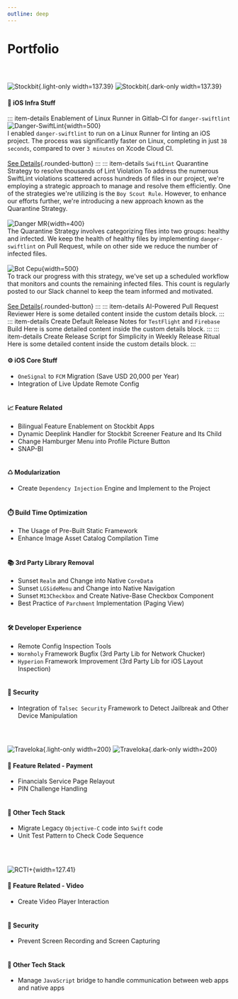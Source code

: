 ```yaml
---
outline: deep
---
```


# Portfolio

### Stockbit
![Stockbit](/company/sb_logo_light.png){.light-only width=137.39}
![Stockbit](/company/sb_logo_dark.png){.dark-only width=137.39}

#### 🏢 iOS Infra Stuff
::: item-details Enablement of Linux Runner in Gitlab-CI for `danger-swiftlint`
![Danger-SwiftLint](/portfolio/port_sb_danger_lint.png){width=500}<br>
I enabled `danger-swiftlint` to run on a Linux Runner for linting an iOS project. The process was significantly faster on Linux, completing in just `38 seconds`, compared to over `3 minutes` on Xcode Cloud CI.<br><br>
[See Details](){.rounded-button}
:::
::: item-details `SwiftLint` Quarantine Strategy to resolve thousands of Lint Violation
To address the numerous SwiftLint violations scattered across hundreds of files in our project, we're employing a strategic approach to manage and resolve them efficiently. One of the strategies we're utilizing is the `Boy Scout Rule`. However, to enhance our efforts further, we're introducing a new approach known as the Quarantine Strategy.<br><br>
![Danger MR](/portfolio/port_sb_swiftlint_quarantine_mr.png){width=400}<br>
The Quarantine Strategy involves categorizing files into two groups: healthy and infected. We keep the health of healthy files by implementing `danger-swiftlint` on Pull Request, while on other side we reduce the number of infected files.<br><br>
![Bot Cepu](/portfolio/port_sb_swiftlint_quarantine_cepu.png){width=500}<br>
To track our progress with this strategy, we've set up a scheduled workflow that monitors and counts the remaining infected files. This count is regularly posted to our Slack channel to keep the team informed and motivated.<br><br>
[See Details](){.rounded-button}
:::
::: item-details AI-Powered Pull Request Reviewer
Here is some detailed content inside the custom details block.
:::
::: item-details Create Default Release Notes for `TestFlight` and `Firebase` Build
Here is some detailed content inside the custom details block.
:::
::: item-details Create Release Script for Simplicity in Weekly Release Ritual
Here is some detailed content inside the custom details block.
:::

#### ⚙️ iOS Core Stuff
* `OneSignal` to `FCM` Migration (Save USD 20,000 per Year)
* Integration of Live Update Remote Config
<br><br>
#### 📈 Feature Related
* Bilingual Feature Enablement on Stockbit Apps
* Dynamic Deeplink Handler for Stockbit Screener Feature and Its Child
* Change Hamburger Menu into Profile Picture Button
* SNAP-BI
<br><br>
#### ♺ Modularization
* Create `Dependency Injection` Engine and Implement to the Project
<br><br>
#### ⏱️ Build Time Optimization
* The Usage of Pre-Built Static Framework
* Enhance Image Asset Catalog Compilation Time
<br><br>
#### 📚 3rd Party Library Removal
* Sunset `Realm` and Change into Native `CoreData`
* Sunset `LGSideMenu` and Change into Native Navigation
* Sunset `M13Checkbox` and Create Native-Base Checkbox Component
* Best Practice of `Parchment` Implementation (Paging View)
<br><br>
#### 🛠️ Developer Experience
* Remote Config Inspection Tools
* `Wormholy` Framework Bugfix (3rd Party Lib for Network Chucker)
* `Hyperion` Framework Improvement (3rd Party Lib for iOS Layout Inspection)
<br><br>
#### 🔐 Security
* Integration of `Talsec Security` Framework to Detect Jailbreak and Other Device Manipulation

### Traveloka
![Traveloka](/company/tvlk_logo_light.png){.light-only width=200}
![Traveloka](/company/tvlk_logo_dark.png){.dark-only width=200}

#### 💸 Feature Related - Payment
* Financials Service Page Relayout
* PIN Challenge Handling
<br><br>
#### 🔨 Other Tech Stack
* Migrate Legacy `Objective-C` code into `Swift` code
* Unit Test Pattern to Check Code Sequence

### RCTI+
![RCTI+](/company/rcti_logo.png){width=127.41}

#### 🎥 Feature Related - Video
* Create Video Player Interaction
<br><br>
#### 🔐 Security
* Prevent Screen Recording and Screen Capturing
<br><br>
#### 🔨 Other Tech Stack
* Manage `JavaScript` bridge to handle communication between web apps and native apps

<style scoped>
h3 {
    visibility: hidden;
}
</style>